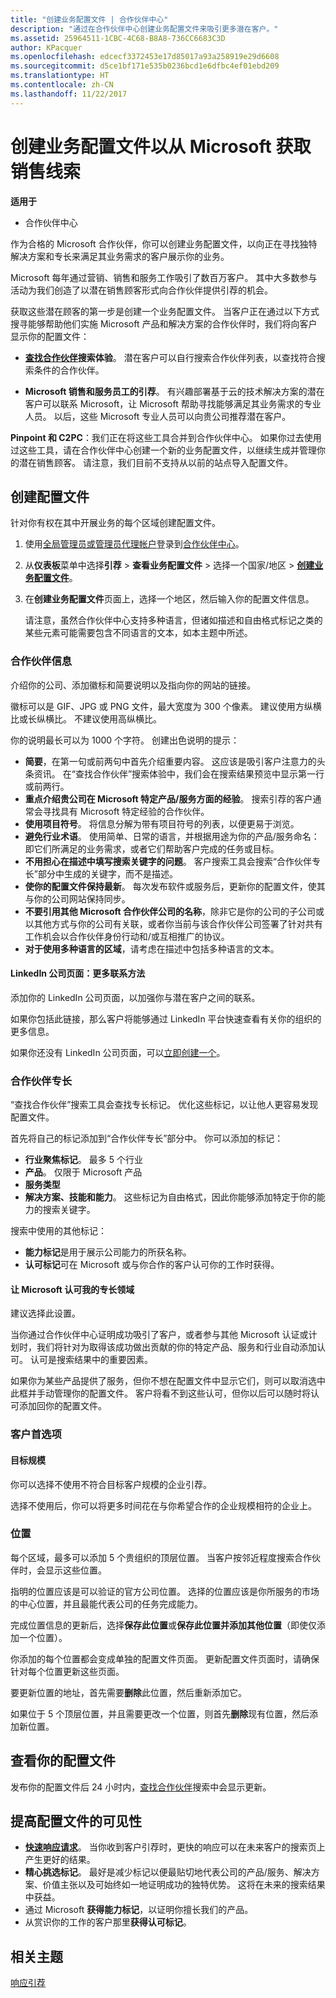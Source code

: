 ```yaml
---
title: "创建业务配置文件 | 合作伙伴中心"
description: "通过在合作伙伴中心创建业务配置文件来吸引更多潜在客户。"
ms.assetid: 25964511-1CBC-4C68-B8A8-736CC6683C3D
author: KPacquer
ms.openlocfilehash: edcecf3372453e17d85017a93a258919e29d6608
ms.sourcegitcommit: d5ce1bf171e535b0236bcd1e6dfbc4ef01ebd209
ms.translationtype: HT
ms.contentlocale: zh-CN
ms.lasthandoff: 11/22/2017
---
```

<!--
FWLink1: https://go.microsoft.com/fwlink/?linkid=838397: Top of page
FWLink2: https://go.microsoft.com/fwlink/?linkid=848635: Top of page (duplicate)
FWLink3: https://go.microsoft.com/fwlink/?linkid=847631: #allow_us_to_endorse_areas_of_expertise
FWLink4: https://go.microsoft.com/fwlink/?linkid=848063: #customer-preferences
FWLink5: https://go.microsoft.com/fwlink/?linkid=848064: #_locations
 -->


# <a name="create-a-business-profile-to-get-sales-leads-from-microsoft"></a>创建业务配置文件以从 Microsoft 获取销售线索

**适用于**

-  合作伙伴中心

作为合格的 Microsoft 合作伙伴，你可以创建业务配置文件，以向正在寻找独特解决方案和专长来满足其业务需求的客户展示你的业务。

Microsoft 每年通过营销、销售和服务工作吸引了数百万客户。 其中大多数参与活动为我们创造了以潜在销售顾客形式向合作伙伴提供引荐的机会。 

获取这些潜在顾客的第一步是创建一个业务配置文件。 当客户正在通过以下方式搜寻能够帮助他们实施 Microsoft 产品和解决方案的合作伙伴时，我们将向客户显示你的配置文件：

*  **[查找合作伙伴](https://partnercenter.microsoft.com/pcv/search)搜索体验**。 潜在客户可以自行搜索合作伙伴列表，以查找符合搜索条件的合作伙伴。

*  **Microsoft 销售和服务员工的引荐**。 有兴趣部署基于云的技术解决方案的潜在客户可以联系 Microsoft，让 Microsoft 帮助寻找能够满足其业务需求的专业人员。 以后，这些 Microsoft 专业人员可以向贵公司推荐潜在客户。

**Pinpoint 和 C2PC**：我们正在将这些工具合并到合作伙伴中心。 如果你过去使用过这些工具，请在合作伙伴中心创建一个新的业务配置文件，以继续生成并管理你的潜在销售顾客。 请注意，我们目前不支持从以前的站点导入配置文件。 

## <a name="create-a-profile"></a>创建配置文件

针对你有权在其中开展业务的每个区域创建配置文件。 

1.  使用[全局管理员或管理员代理帐户](create-user-accounts-and-set-permissions.md)登录到[合作伙伴中心](http://go.microsoft.com/fwlink/p/?LinkId=808956)。

2.  从**仪表板**菜单中选择**引荐** &gt; **查看业务配置文件** &gt; 选择一个国家/地区 > **[创建业务配置文件](https://partnercenter.microsoft.com/pcv/publishing)**。

3.  在**创建业务配置文件**页面上，选择一个地区，然后输入你的配置文件信息。
    
    请注意，虽然合作伙伴中心支持多种语言，但诸如描述和自由格式标记之类的某些元素可能需要包含不同语言的文本，如本主题中所述。

### <a href="" id="partner_info"></a>合作伙伴信息

介绍你的公司、添加徽标和简要说明以及指向你的网站的链接。 

徽标可以是 GIF、JPG 或 PNG 文件，最大宽度为 300 个像素。 建议使用方纵横比或长纵横比。 不建议使用高纵横比。

你的说明最长可以为 1000 个字符。 创建出色说明的提示： 

*  **简要**，在第一句或前两句中首先介绍重要内容。 这应该是吸引客户注意力的头条资讯。 在“查找合作伙伴”搜索体验中，我们会在搜索结果预览中显示第一行或前两行。
*  **重点介绍贵公司在 Microsoft 特定产品/服务方面的经验**。 搜索引荐的客户通常会寻找具有 Microsoft 特定经验的合作伙伴。
*  **使用项目符号**。 将信息分解为带有项目符号的列表，以便更易于浏览。
*  **避免行业术语**。 使用简单、日常的语言，并根据用途为你的产品/服务命名：即它们所满足的业务需求，或者它们帮助客户完成的任务或目标。
*  **不用担心在描述中填写搜索关键字的问题**。 客户搜索工具会搜索“合作伙伴专长”部分中生成的关键字，而不是描述。
*  **使你的配置文件保持最新**。 每次发布软件或服务后，更新你的配置文件，使其与你的公司网站保持同步。
*  **不要引用其他 Microsoft 合作伙伴公司的名称**，除非它是你的公司的子公司或以其他方式与你的公司有关联，或者你当前与该合作伙伴公司签署了针对共有工作机会以合作伙伴身份行动和/或互相推广的协议。
*  **对于使用多种语言的区域**，请考虑在描述中包括多种语言的文本。

#### <a href="" id="linkedin"></a>LinkedIn 公司页面：更多联系方法

添加你的 LinkedIn 公司页面，以加强你与潜在客户之间的联系。 

如果你包括此链接，那么客户将能够通过 LinkedIn 平台快速查看有关你的组织的更多信息。

如果你还没有 LinkedIn 公司页面，可以[立即创建一个](https://www.linkedin.com/company-beta/setup/new/)。

### <a name="partner-expertise"></a>合作伙伴专长

“查找合作伙伴”搜索工具会查找专长标记。 优化这些标记，以让他人更容易发现配置文件。

首先将自己的标记添加到“合作伙伴专长”部分中。 你可以添加的标记： 

*  **行业聚焦标记**。 最多 5 个行业
*  **产品**。 仅限于 Microsoft 产品
*  **服务类型** 
*  **解决方案、技能和能力**。 这些标记为自由格式，因此你能够添加特定于你的能力的搜索关键字。

搜索中使用的其他标记：
*  **能力标记**是用于展示公司能力的所获名称。
*  **认可标记**可在 Microsoft 或与你合作的客户认可你的工作时获得。

#### <a href="" id="#allow_us_to_endorse_areas_of_expertise"></a>让 Microsoft 认可我的专长领域

建议选择此设置。 

当你通过合作伙伴中心证明成功吸引了客户，或者参与其他 Microsoft 认证或计划时，我们将针对为取得该成功做出贡献的你的特定产品、服务和行业自动添加认可。 认可是搜索结果中的重要因素。

如果你为某些产品提供了服务，但你不想在配置文件中显示它们，则可以取消选中此框并手动管理你的配置文件。 客户将看不到这些认可，但你以后可以随时将认可添加回你的配置文件。

### <a name="customer-preferences"></a>客户首选项

#### <a href="" id="#target_size"></a>目标规模

你可以选择不使用不符合目标客户规模的企业引荐。

选择不使用后，你可以将更多时间花在与你希望合作的企业规模相符的企业上。

### <a href="" id="#locations"></a>位置

每个区域，最多可以添加 5 个贵组织的顶层位置。 当客户按邻近程度搜索合作伙伴时，会显示这些位置。 

指明的位置应该是可以验证的官方公司位置。 选择的位置应该是你所服务的市场的中心位置，并且最能代表公司的任务完成能力。

完成位置信息的更新后，选择**保存此位置**或**保存此位置并添加其他位置**（即使仅添加一个位置）。

你添加的每个位置都会变成单独的配置文件页面。 更新配置文件页面时，请确保针对每个位置更新这些页面。

要更新位置的地址，首先需要**删除**此位置，然后重新添加它。

如果位于 5 个顶层位置，并且需要更改一个位置，则首先**删除**现有位置，然后添加新位置。

## <a name="review-your-profile"></a>查看你的配置文件

发布你的配置文件后 24 小时内，[查找合作伙伴](https://partnercenter.microsoft.com/pcv/search)搜索中会显示更新。 

## <a name="improve-the-visibility-of-your-profile"></a>提高配置文件的可见性 

*  **[快速响应请求](responding-to-referrals.md)**。 当你收到客户引荐时，更快的响应可以在未来客户的搜索页上产生更好的结果。
*  **精心挑选标记**。  最好是减少标记以便最贴切地代表公司的产品/服务、解决方案、价值主张以及可始终如一地证明成功的独特优势。  这将在未来的搜索结果中获益。
*  通过 Microsoft **获得能力标记**，以证明你擅长我们的产品。
*  从赏识你的工作的客户那里**获得认可标记**。

## <a name="related-topics"></a>相关主题
[响应引荐](responding-to-referrals.md)